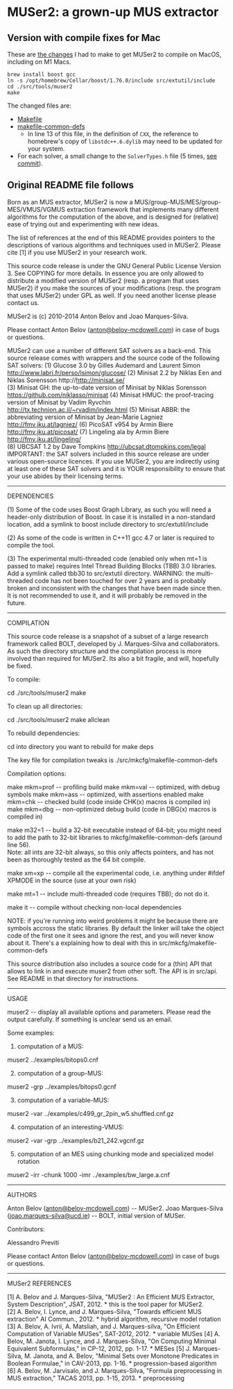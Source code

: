 # MUSer2: a grown-up MUS extractor

## Version with compile fixes for Mac

These are [the changes](https://github.com/DominikPeters/muser2-mac/commit/092f550d59b9357f85862ef4bd64dcd5c888de6c) I had to make to get MUSer2 to compile on MacOS, including
on M1 Macs.

```
brew install boost gcc
ln -s /opt/homebrew/Cellar/boost/1.76.0/include src/extutil/include
cd ./src/tools/muser2
make
```

The changed files are:

- [Makefile](src/tools/muser2/Makefile)
- [makefile-common-defs](src/mkcfg/makefile-common-defs#L13)
    - In line 13 of this file, in the definition of `CXX`, the reference to homebrew's
      copy of `libstdc++.6.dylib` may need to be updated for your system.
- For each solver, a small change to the `SolverTypes.h` file (5 times, [see commit](https://github.com/DominikPeters/muser2-mac/commit/092f550d59b9357f85862ef4bd64dcd5c888de6c)).


## Original README file follows

Born as an MUS extractor, MUSer2 is now a MUS/group-MUS/MES/group-MES/VMUS/VGMUS
extraction framework that implements many different algorithms for the 
computation of the above, and is designed for (relative) ease of trying out and 
experimenting with new ideas. 

The list of references at the end of this README provides pointers to the 
descriptions of various algorithms and techniques used in MUSer2. Please cite 
[1] if you use MUSer2 in your research work.

This source code release is under the GNU General Public License Version 3. See 
COPYING for more details. In essence you are only allowed to distribute a 
modified version of MUSer2 (resp. a program that uses MUSer2) if you make the 
sources of your modifications (resp. the program that uses MUSer2) under GPL as 
well. If you need another license please contact us.

MUSer2 is (c) 2010-2014 Anton Belov and Joao Marques-Silva.  

Please contact Anton Belov (anton@belov-mcdowell.com) in case of bugs or 
questions.

MUSer2 can use a number of different SAT solvers as a back-end. This source 
release comes with wrappers and the source code of the following SAT solvers:
(1) Glucose 3.0 by Gilles Audemard and Laurent Simon
    http://www.labri.fr/perso/lsimon/glucose/
(2) Minisat 2.2 by Niklas Een and Niklas Sorensson
    http://http://minisat.se/  
(3) Minisat GH: the up-to-date version of Minisat by Niklas Sorensson
    https://github.com/niklasso/minisat
(4) Minisat HMUC: the proof-tracing version of Minisat by Vadim Ryvchin
    http://tx.technion.ac.il/~rvadim/index.html
(5) Minisat ABBR: the abbreviating version of Minisat by Jean-Marie Lagniez
    http://fmv.jku.at/lagniez/
(6) PicoSAT v954 by Armin Biere
    http://fmv.jku.at/picosat/
(7) Lingeling ala by Armin Biere
    http://fmv.jku.at/lingeling/        
(8) UBCSAT 1.2 by Dave Tompkins
    http://ubcsat.dtompkins.com/legal
IMPORTANT: the SAT solvers included in this source release are under various
open-source licences. If you use MUSer2, you are indirectly using at least one
of these SAT solvers and it is YOUR responsibility to ensure that your use 
abides by their licensing terms.
       
********************************************************************************
DEPENDENCIES

(1) Some of the code uses Boost Graph Library, as such you will need a 
    header-only distribution of Boost. In case it is installed in a non-standard 
    location, add a symlink to boost include directory to src/extutil/include

(2) As some of the code is written in C++11 gcc 4.7 or later is required to 
    compile the tool.
    
(3) The experimental multi-threaded code (enabled only when mt=1 is passed to
    make) requires Intel Thread Building Blocks (TBB) 3.0 libraries. Add a 
    symlink called tbb30 to src/extutil directory. 
    WARNING: the multi-threaded code has not been touched for over 2 years and 
    is probably broken and inconsistent with the changes that have been made 
    since then. It is not recommended to use it, and it will probably be removed
    in the future.     

********************************************************************************
COMPILATION

This source code release is a snapshot of a subset of a large research framework
called BOLT, developed by J. Marques-Silva and collaborators. As such the 
directory structure and the compilation process is more involved than required 
for MUSer2. Its also a bit fragile, and will, hopefully be fixed.

To compile:

cd ./src/tools/muser2
make

To clean up all directories:

cd ./src/tools/muser2
make allclean

To rebuild dependencies:

cd into directory you want to rebuild for
make deps

The key file for compilation tweaks is ./src/mkcfg/makefile-common-defs

Compilation options:

make mkm=prof -- profiling build
make mkm=val  -- optimized, with debug symbols
make mkm=ass  -- optimized, with assertions enabled
make mkm=chk  -- checked build (code inside CHK(x) macros is compiled in)
make mkm=dbg  -- non-optimized debug build (code in DBG(x) macros is compiled in)

make m32=1    -- build a 32-bit executable instead of 64-bit; you might need to
                 add the path to 32-bit libraries to mkcfg/makefile-common-defs
                 (around line 56).          
                 Note: all ints are 32-bit always, so this only affects pointers,
                 and has not been as thoroughly tested as the 64 bit compile.
                 
make xm=xp    -- compile all the experimental code, i.e. anything under
                 #ifdef XPMODE in the source (use at your own risk)

make mt=1     -- include multi-threaded code (requires TBB); do not do it.

make it       -- compile without checking non-local dependencies

NOTE: if you're running into weird problems it might be because there are 
symbols accross the static libraries. By default the linker will take the 
object code of the first one it sees and ignore the rest, and you will never 
know about it. There's a explaining how to deal with this in 
src/mkcfg/makefile-common-defs

This source distribution also includes a source code for a (thin) API that allows
to link in and execute muser2 from other soft. The API is in src/api.
See README in that directory for instructions.


********************************************************************************
USAGE

muser2 -- display all available options and parameters. Please read the output
          carefully. If something is unclear send us an email.

Some examples:

1. computation of a MUS:

muser2 ../examples/bitops0.cnf  

2. computation of a group-MUS:

muser2 -grp ../examples/bitops0.gcnf

3. computation of a variable-MUS:

muser2 -var ../examples/c499_gr_2pin_w5.shuffled.cnf.gz

4. computation of an interesting-VMUS:

muser2 -var -grp ../examples/b21_242.vgcnf.gz

5. computation of an MES using chunking mode and specialized model rotation

muser2 -irr -chunk 1000 -imr ../examples/bw_large.a.cnf


********************************************************************************
AUTHORS

Anton Belov (anton@belov-mcdowell.com) -- MUSer2.
Joao Marques-Silva (joao.marques-silva@ucd.ie) -- BOLT, initial version of MUSer.

Contributors:

Alessandro Previti

Please contact Anton Belov (anton@belov-mcdowell.com) in case of bugs or 
questions.

********************************************************************************
MUSer2 REFERENCES

[1] A. Belov and J. Marques-Silva, "MUSer2 : An Efficient MUS Extractor, System 
    Description", JSAT, 2012. 
    * this is the tool paper for MUSer2.    
[2] A. Belov, I. Lynce, and J. Marques-Silva, "Towards efficient MUS extraction"
    AI Commun., 2012.
    * hybrid algorithm, recursive model rotation
[3] A. Belov, A. Ivrii, A. Matsliah, and J. Marques-silva, "On Efficient 
    Computation of Variable MUSes", SAT-2012, 2012.
    * variable MUSes
[4] A. Belov, M. Janota, I. Lynce, and J. Marques-Silva, "On Computing Minimal 
    Equivalent Subformulas," in CP-12, 2012, pp. 1-17.
    * MESes
[5] J. Marques-Silva, M. Janota, and A. Belov, "Minimal Sets over Monotone 
    Predicates in Boolean Formulae," in CAV-2013, pp. 1-16.
    * progression-based algorithm
[6] A. Belov, M. Jarvisalo, and J. Marques-Silva, "Formula preprocessing in MUS 
    extraction," TACAS 2013, pp. 1-15, 2013.
    * preprocessing
    
